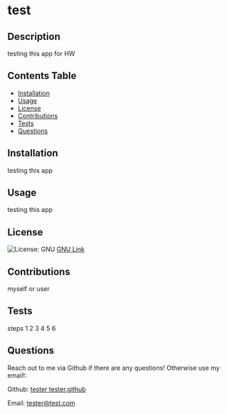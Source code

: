  
  # test
  
  ## Description  
  testing this app for HW
  
  ## Contents Table
  * [Installation](#installation)
  * [Usage](#usage)
  * [License](#license)
  * [Contributions](#contributions) 
  * [Tests](#tests)
  * [Questions](#questions) 

  ## Installation
  testing this app

  ## Usage
  testing this app

  ## License
  ![License: GNU](https://img.shields.io/badge/License-GPL%20v2-blue.svg) [GNU Link](https://www.gnu.org/licenses/old-licenses/gpl-2.0.en.html)
 

  ## Contributions
  myself or user
  
  ## Tests
  steps 1 2 3 4 5 6 

  ## Questions

  Reach out to me via Github if there are any questions! Otherwise use my email!:

  Github: [tester tester.github](https://www.github.com/)

  Email: tester@test.com
  

